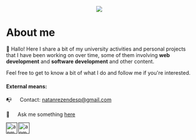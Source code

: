 <div align="center">
<img src="https://i.imgur.com/gGIcPAc.png">

</div>

<div id="banner" class="cycle-slideshow" data-cycle-slides="> div">  </div>

		
<h1> About me </h1>
  
🌿 Hallo! Here I share a bit of my university activities and personal projects that I have been working on over time, some of them involving **web development** and **software development** and other content.

Feel free to get to know a bit of what I do and follow me if you're interested.

<p>

<h4> External means: </h4>

 📭 &emsp; Contact: natanrezendesp@gmail.com <br/><br/>
 💬 &emsp; Ask me something [here](https://github.com/alsiam/alsiam/issues)

<a href="">
  <img align="left" alt="anmolpant's Linkdin" width="30px" src="https://github.com/anmolpant/anmolpant/blob/master/assets/linkedin.png" />
</a>

<a href="">
  <img align="left" alt="anmolpant | Twitter" width="30px" src="https://github.com/anmolpant/anmolpant/blob/master/assets/twitter.png" />
</a>


</p>
